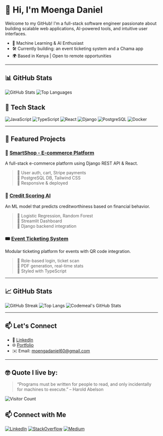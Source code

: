 # 👋 Hi, I'm Moenga Daniel

Welcome to my GitHub! I'm a full-stack software engineer passionate about building scalable web applications, AI-powered tools, and intuitive user interfaces.

- 🧠 Machine Learning & AI Enthusiast  
- 🛠️ Currently building: an event ticketing system and a Chama app  
- 🌍 Based in Kenya | Open to remote opportunities

---


## 📊 GitHub Stats

![GitHub Stats](https://github-readme-stats.vercel.app/api?username=moenga60&show_icons=true&theme=radical)
![Top Languages](https://github-readme-stats.vercel.app/api/top-langs/?username=moenga60&layout=compact&theme=radical)

## 🧰 Tech Stack

![JavaScript](https://img.shields.io/badge/-JavaScript-black?style=flat-square&logo=javascript)
![TypeScript](https://img.shields.io/badge/-TypeScript-3178C6?style=flat-square&logo=typescript)
![React](https://img.shields.io/badge/-React-black?style=flat-square&logo=react)
![Django](https://img.shields.io/badge/-Django-092E20?style=flat-square&logo=django)
![PostgreSQL](https://img.shields.io/badge/-PostgreSQL-336791?style=flat-square&logo=postgresql)
![Docker](https://img.shields.io/badge/-Docker-2496ED?style=flat-square&logo=docker)

---


## 📌 Featured Projects

### 🛒 [SmartShop - E-commerce Platform](https://github.com/moenga60/smartshop)
A full-stack e-commerce platform using Django REST API & React.

> 🔹 User auth, cart, Stripe payments  
> 🔹 PostgreSQL DB, Tailwind CSS  
> 🔹 Responsive & deployed

### 🧠 [Credit Scoring AI](https://github.com/moenga60/credit-scoring-ai)
An ML model that predicts creditworthiness based on financial behavior.

> 🔹 Logistic Regression, Random Forest  
> 🔹 Streamlit Dashboard  
> 🔹 Django backend integration

### 🎟 [Event Ticketing System](https://github.com/moenga60/event-stage)
Modular ticketing platform for events with QR code integration.

> 🔹 Role-based login, ticket scan  
> 🔹 PDF generation, real-time stats  
> 🔹 Styled with TypeScript

---

## 📈 GitHub Stats

![GitHub Streak](https://github-readme-streak-stats.herokuapp.com/?user=moenga60&theme=tokyonight)
![Top Langs](https://github-readme-stats.vercel.app/api/top-langs/?username=moenga60&layout=compact&theme=tokyonight)
![Codemeal's GitHub Stats](https://github-readme-stats.vercel.app/api?username=moenga60&show_icons=true&theme=tokyonight)

---

## 📫 Let's Connect

- 💼 [LinkedIn](https://www.linkedin.com/in/moengadaniel)
- 🌐 [Portfolio](https://codemeal-portfolio.netlify.app/)
- ✉️ Email: moengadaniel60@gmail.com

---

## 🤓 Quote I live by:
> “Programs must be written for people to read, and only incidentally for machines to execute.” – Harold Abelson

![Visitor Count](https://komarev.com/ghpvc/?username=moenga60&color=blue)

<!--START_SECTION:waka-->
<!--END_SECTION:waka-->

## 📫 Connect with Me

[![LinkedIn](https://img.shields.io/badge/LinkedIn-blue?style=for-the-badge&logo=linkedin)](https://linkedin.com/in/YOUR_USERNAMEmoengadaniel)
[![StackOverflow](https://img.shields.io/badge/StackOverflow-FE7A16?style=for-the-badge&logo=stackoverflow)](https://stackoverflow.com/users/22693969)
[![Medium](https://img.shields.io/badge/Medium-black?style=for-the-badge&logo=medium)](https://medium.com/@YOUR_USERNAME)
